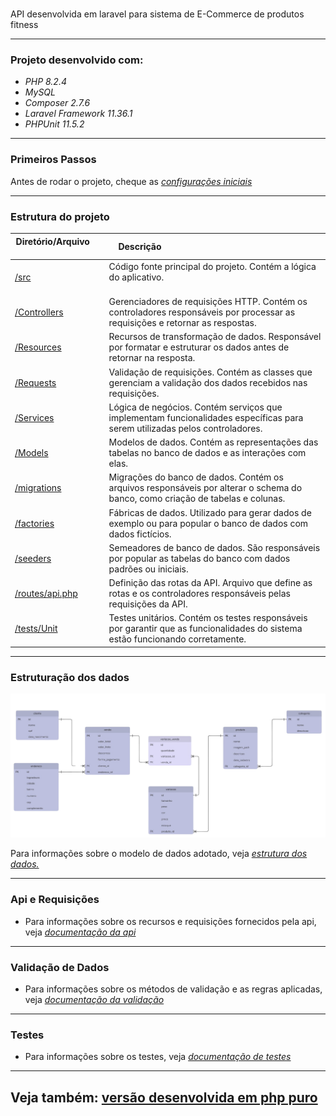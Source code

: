 #
API desenvolvida em laravel para sistema de E-Commerce de produtos fitness

---

### Projeto desenvolvido com:
- *PHP 8.2.4*
- *MySQL*
- *Composer 2.7.6*
- *Laravel Framework 11.36.1*
- *PHPUnit 11.5.2*

---

### Primeiros Passos

Antes de rodar o projeto, cheque as *[configurações iniciais](/docs/md/configuracoes_iniciais.md)*

---

### Estrutura do projeto
| **Diretório/Arquivo**                 | **Descrição**                                                                |
|---------------------------------------|------------------------------------------------------------------------------|
| [/src](/src/)                          | Código fonte principal do projeto. Contém a lógica do aplicativo.                                                                         |
| [/Controllers](/src/app/Http/Controllers/)       | Gerenciadores de requisições HTTP. Contém os controladores responsáveis por processar as requisições e retornar as respostas. |
| [/Resources](/src/app/Http/Resources/)       | Recursos de transformação de dados. Responsável por formatar e estruturar os dados antes de retornar na resposta. |
| [/Requests](/src/app/Http/Requests/)       | Validação de requisições. Contém as classes que gerenciam a validação dos dados recebidos nas requisições. |
| [/Services](/src/app/Services/)       | Lógica de negócios. Contém serviços que implementam funcionalidades específicas para serem utilizadas pelos controladores. |
| [/Models](/src/app/Models/)       | Modelos de dados. Contém as representações das tabelas no banco de dados e as interações com elas. |
| [/migrations](/src/database/migrations/)       | Migrações do banco de dados. Contém os arquivos responsáveis por alterar o schema do banco, como criação de tabelas e colunas. |
| [/factories](/src/database/factories/)       | Fábricas de dados. Utilizado para gerar dados de exemplo ou para popular o banco de dados com dados fictícios. |
| [/seeders](/src/database/seeders/)       | Semeadores de banco de dados. São responsáveis por popular as tabelas do banco com dados padrões ou iniciais. |
| [/routes/api.php](/src/routes/api.php)       | Definição das rotas da API. Arquivo que define as rotas e os controladores responsáveis pelas requisições da API. |
| [/tests/Unit](/src/tests/Unit/)       | Testes unitários. Contém os testes responsáveis por garantir que as funcionalidades do sistema estão funcionando corretamente. |

---

### Estruturação dos dados

![Diagrama de Entidades](/docs/diagrama_entidades.png)

Para informações sobre o modelo de dados adotado, veja *[estrutura dos dados.](/docs/md/estrutura_dos_dados.md)*

--- 

### Api e Requisições
- Para informações sobre os recursos e requisições fornecidos pela api, veja *[documentação da api](/docs/md/api.md)*

---

### Validação de Dados
- Para informações sobre os métodos de validação e as regras aplicadas, veja *[documentação da validação](/docs/md/validacao.md)*

---
### Testes
- Para informações sobre os testes, veja *[documentação de testes](/docs/md/rodando_testes.md)*
---

Veja também: [versão desenvolvida em php puro](https://github.com/Guerco/Acme_Fitness)
---
